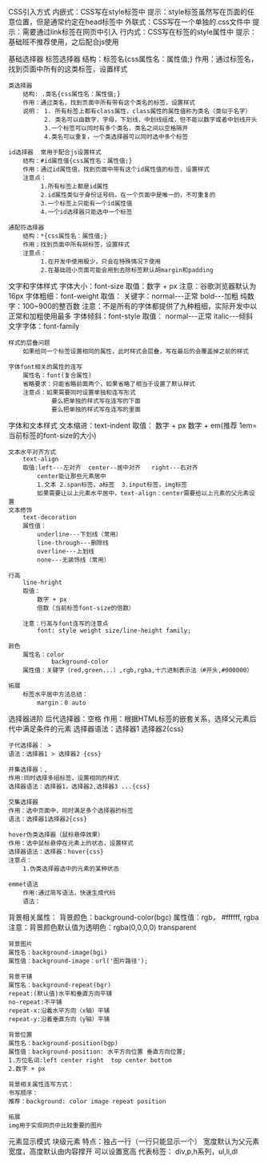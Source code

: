 CSS引入方式
    内嵌式：CSS写在style标签中
        提示：style标签虽然写在页面的任意位置，但是通常约定在head标签中
    外联式：CSS写在一个单独的.css文件中
        提示：需要通过link标签在网页中引入
    行内式：CSS写在标签的style属性中
        提示：基础班不推荐使用，之后配合js使用


基础选择器
    标签选择器
        结构：标签名{css属性名：属性值;}
        作用：通过标签名，找到页面中所有的这类标签，设置样式

    类选择器
        结构: .类名{css属性名：属性值;}
        作用：通过类名，找到页面中所有带有这个类名的标签，设置样式
        说明： 1. 所有标签上都有class属性，class属性的属性值称为类名（类似于名字）
              2. 类名可以由数字，字母，下划线，中划线组成，但不能以数字或者中划线开头
              3.一个标签可以同时有多个类名，类名之间以空格隔开
              4.类名可以重复，一个类选择器可以同时选中多个标签

    id选择器  常用于配合js设置样式
        结构：#id属性值{css属性名：属性值;}
        作用：通过id属性值，找到页面中带有这个id属性值的标签，设置样式
        注意点：
             1.所有标签上都是id属性
             2.id属性类似于身份证号码，在一个页面中是唯一的，不可重复的
             3.一个标签上只能有一个id属性值
             4.一个id选择器只能选中一个标签
    
    通配符选择器
        结构：*{css属性名：属性值;}
        作用；找到页面中所有胡标签，设置样式
        注意点：
             1.在开发中使用极少，只会在特殊情况下使用
             2.在基础班小页面可能会用到去除标签默认胡margin和padding



文字和字体样式
    字体大小：font-size  取值：数字 + px
    注意：谷歌浏览器默认为16px
    字体粗细：font-weight
        取值：
            关键字：normal---正常   bold---加粗
            纯数字：100~900的整百数
        注意：不是所有的字体都提供了九种粗细，实际开发中以正常和加粗使用最多
    字体倾斜：font-style
        取值：
        normal---正常
        italic---倾斜
    文字字体：font-family

    样式的层叠问题
        如果给同一个标签设置相同的属性，此时样式会层叠，写在最后的会覆盖掉之前的样式

    字体font相关的属性的连写
        属性名：font(复合属性)
        省略要求：只能省略前面两个，如果省略了相当于设置了默认样式
        注意点：如果需要同时设置单独和连写形式
                要么把单独的样式写在连写的下面
                要么把单独的样式写在连写的里面

  字体和文本样式
    文本缩进：text-indent
    取值：
        数字 + px
        数字 + em(推荐   1em=当前标签的font-size的大小)

    文本水平对齐方式
        text-align
        取值:left---左对齐  center--居中对齐   right---右对齐
            center能让那些元素居中
            1.文本 2.span标签，a标签  3.input标签，img标签
            如果需要让以上元素水平居中，text-align：center需要给以上元素的父元素设置
    文本修饰
        text-decoration
        属性值：
            underline---下划线（常用）
            line-through---删除线
            overline---上划线
            none---无装饰线（常用）

    行高
        line-hright
        取值：
            数字 + px
            倍数（当前标签font-size的倍数）

        注意：行高与font连写的注意点
            font: style weight size/line-height family;

    颜色
        属性名：color
                background-color
        属性值：关键字（red,green...）,rgb,rgba,十六进制表示法（#开头,#000000）

    拓展
        标签水平居中方法总结：
            margin：0 auto

选择器进阶
    后代选择器：空格
    作用：根据HTML标签的嵌套关系，选择父元素后代中满足条件的元素
    选择器语法：选择器1 选择器2{css}

    子代选择器： >
    语法：选择器1 > 选择器2 {css}

    并集选择器：,
    作用:同时选择多组标签，设置相同的样式
    选择器语法：选择器1，选择器2,选择器3 ...{css}

    交集选择器
    作用：选中页面中，同时满足多个选择器的标签
    语法：选择器1选择器2{css}

    hover伪类选择器（鼠标悬停效果）
    作用：选中鼠标悬停在元素上的状态，设置样式
    选择器语法：选择器：hover{css}
    注意点：
        1.伪类选择器选中的元素的某种状态

    emmet语法
        作用:通过简写语法，快速生成代码
        语法：


背景相关属性：
    背景颜色：background-color(bgc)
    属性值：rgb， #ffffff, rgba     
    注意：背景颜色默认值为透明色：rgba(0,0,0,0) transparent

    背景图片
    属性名：background-image(bgi)
    属性值：background-image：url('图片路径');

    背景平铺
    属性名：background-repeat(bgr)
    repeat:(默认值)水平和垂直方向平铺
    no-repeat:不平铺
    repeat-x:沿着水平方向（x轴）平铺
    repeat-y:沿着垂直方向（y轴）平铺

    背景位置
    属性名：background-position(bgp)
    属性值：background-position: 水平方向位置 垂直方向位置;
    1.方位名词:left center right  top center bottom
    2.数字 + px

    背景相关属性连写方式：
    书写顺序：
    推荐：background: color image repeat position

    拓展
    img用于实现网页中比较重要的图片
    
元素显示模式
    块级元素
    特点：独占一行（一行只能显示一个）
        宽度默认为父元素宽度，高度默认由内容撑开
        可以设置宽高
    代表标签：
     div,p,h系列，ul,li,dl


